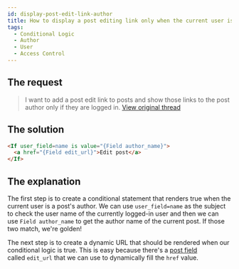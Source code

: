 ```yaml
---
id: display-post-edit-link-author
title: How to display a post editing link only when the current user is the post's author
tags:
  - Conditional Logic
  - Author
  - User
  - Access Control
---
```

## The request

> I want to add a post edit link to posts and show those links to the post author only if they are logged in. [View original thread](https://discourse.tangible.one/t/display-if-user-logged-in-is-post-author/822)

## The solution

```html
<If user_field=name is value="{Field author_name}">
  <a href="{Field edit_url}">Edit post</a>
</If>
```

## The explanation

The first step is to create a conditional statement that renders true when the current user is a post's author. We can use `user_field=name` as the subject to check the user name of the currently logged-in user and then we can use `Field author_name` to get the author name of the current post. If those two match, we're golden!

The next step is to create a dynamic URL that should be rendered when our conditional logic is true. This is easy because there's a [post field](/dynamic-tags/loop/post#fields) called `edit_url` that we can use to dynamically fill the `href` value.
